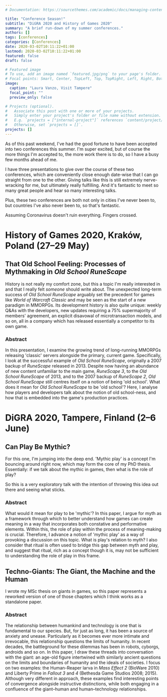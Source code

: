 ```yaml
---
# Documentation: https://sourcethemes.com/academic/docs/managing-content/

title: "Conference Season!"
subtitle: "DiGRA 2020 and History of Games 2020"
summary: "A brief run-down of my summer conferences."
authors: []
tags: [conferences]
categories: [Conferences]
date: 2020-03-02T10:11:22+01:00
lastmod: 2020-03-02T10:11:22+01:00
featured: false
draft: false

# Featured image
# To use, add an image named `featured.jpg/png` to your page's folder.
# Focal points: Smart, Center, TopLeft, Top, TopRight, Left, Right, BottomLeft, Bottom, BottomRight.
image:
  caption: "Laura Vanzo, Visit Tampere"
  focal_point: ""
  preview_only: false

# Projects (optional).
#   Associate this post with one or more of your projects.
#   Simply enter your project's folder or file name without extension.
#   E.g. `projects = ["internal-project"]` references `content/project/deep-learning/index.md`.
#   Otherwise, set `projects = []`.
projects: []
---
```


As of this past weekend, I've had the good fortune to have been accepted into two conferences this summer. I'm super excited, but of course the more things I'm accepted to, the more work there is to do, so I have a busy few months ahead of me.

I have three presentations to give over the course of these two conferences, which are conveniently close enough date-wise that I can go straight from one to the other. Giving talks like this is still extremely nerve-wracking for me, but ultimately really fulfilling. And it's fantastic to meet so many great people and hear so many interesting talks.

Plus, these two conferences are both not only in cities I've never been to, but countries I've also never been to, so that's fantastic.

Assuming Coronavirus doesn't ruin everything. Fingers crossed.

# History of Games 2020, Kraków, Poland (27–29 May)

## That Old School Feeling: Processes of Mythmaking in *Old School RuneScape*

History is not really my comfort zone, but this a topic I'm really interested in and that I really felt *someone* should write about. The unexpected long-term success of *Old School RuneScape* arguably set the precedent for games like *World of Warcraft Classic* and may be seen as the start of a new paradigm in MMORPGs. Its development history is also quite unique: weekly Q&As with the developers, new updates requiring a 75% supermajority of members' agreement, an explicit disavowal of microtransaction models, and so on, all in a company which has released essentially a competitor to its own game.

### Abstract

In this presentation, I examine the growing trend of long-running MMORPGs releasing 'classic' servers alongside the primary, current game. Specifically, I look at the successful example of *Old School RuneScape*, originally a 2007 backup of *RuneScape* released in 2013. Despite now having an abundance of new content unfamiliar to the main game, *RuneScape 3*, to the *Old School RuneScape* of 2013, and to the 2007 backup of *RuneScape 2*, *Old School RuneScape* still centres itself on a notion of being 'old school'. What does it mean for *Old School RuneScape* to be 'old school'? Here, I analyse how players and developers talk about the notion of old school-ness, and how that is embedded into the game's production practices. 

# DiGRA 2020, Tampere, Finland (2–6 June)

## Can Play Be Mythic?

For this one, I'm jumping into the deep end. 'Mythic play' is a concept I'm bouncing around right now, which may form the core of my PhD thesis. Essentially: if we talk about the mythic in games, then what is the role of play?

So this is a very exploratory talk with the intention of throwing this idea out there and seeing what sticks.

### Abstract

What would it mean for play to be 'mythic'? In this paper, I argue for myth as a framework through which to better understand how games can create meaning in a way that incorporates both constative and performative elements. Within this, the role of play within the process of meaning-making is crucial. Therefore, I advance a notion of 'mythic play' as a way of provoking a discussion on this topic. What is play's relation to myth? I also consider that ritual is often used to bridge this gap between myth and play, and suggest that ritual, rich as a concept though it is, may not be sufficient to understanding the role of play in this frame.

## Techno-Giants: The Giant, the Machine and the Human

I wrote my MSc thesis on giants in games, so this paper represents a reworked version of one of those chapters which I think works as a standalone paper.

### Abstract

The relationship between humankind and technology is one that is fundamental to our species. But, for just as long, it has been a source of anxiety and unease. Particularly as it becomes ever more intimate and irrevocable, this relationship questions the limits of humanity. In recent decades, the battleground for these dilemmas has been in robots, cyborgs, androids and so on. In this paper, I draw these threads into conversation with the giant: an age-old figure intertwined with similarly ancient questions on the limits and boundaries of humanity and the ideals of societies. I focus on two examples: the Human-Reaper larva in *Mass Effect 2* (BioWare 2010) and Liberty Prime in *Fallout 3* and *4* (Bethesda Game Studios 2008; 2015). Although very different in approach, these examples find interesting points of convergence alongside instructive distinctions, while both engaging in a confluence of the giant–human and human–technology relationships.